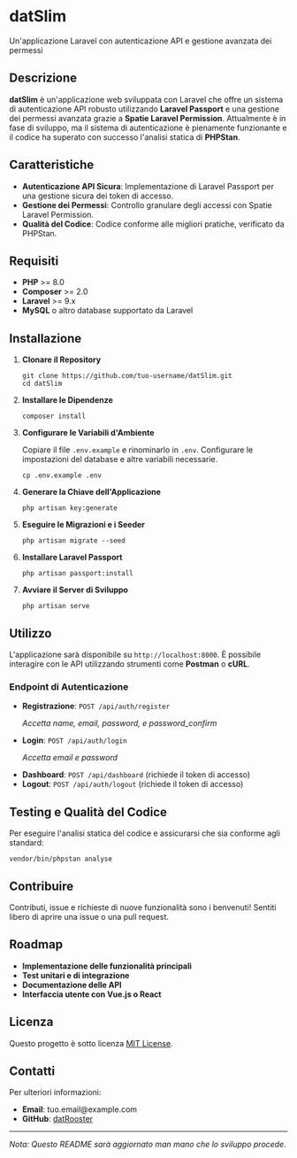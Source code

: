 <!DOCTYPE html>
<html lang="it">
<head>
    <meta charset="UTF-8">
</head>
<body>

<h1>datSlim</h1>
<p>Un'applicazione Laravel con autenticazione API e gestione avanzata dei permessi</p>

<h2>Descrizione</h2>
<p><strong>datSlim</strong> è un'applicazione web sviluppata con Laravel che offre un sistema di autenticazione API robusto utilizzando <strong>Laravel Passport</strong> e una gestione dei permessi avanzata grazie a <strong>Spatie Laravel Permission</strong>. Attualmente è in fase di sviluppo, ma il sistema di autenticazione è pienamente funzionante e il codice ha superato con successo l'analisi statica di <strong>PHPStan</strong>.</p>

<h2>Caratteristiche</h2>
<ul>
    <li><strong>Autenticazione API Sicura</strong>: Implementazione di Laravel Passport per una gestione sicura dei token di accesso.</li>
    <li><strong>Gestione dei Permessi</strong>: Controllo granulare degli accessi con Spatie Laravel Permission.</li>
    <li><strong>Qualità del Codice</strong>: Codice conforme alle migliori pratiche, verificato da PHPStan.</li>
</ul>

<h2>Requisiti</h2>
<ul>
    <li><strong>PHP</strong> &gt;= 8.0</li>
    <li><strong>Composer</strong> &gt;= 2.0</li>
    <li><strong>Laravel</strong> &gt;= 9.x</li>
    <li><strong>MySQL</strong> o altro database supportato da Laravel</li>
</ul>

<h2>Installazione</h2>
<ol>
    <li>
        <strong>Clonare il Repository</strong>
        <pre><code>git clone https://github.com/tuo-username/datSlim.git
cd datSlim</code></pre>
    </li>
    <li>
        <strong>Installare le Dipendenze</strong>
        <pre><code>composer install</code></pre>
    </li>
    <li>
        <strong>Configurare le Variabili d'Ambiente</strong>
        <p>Copiare il file <code>.env.example</code> e rinominarlo in <code>.env</code>. Configurare le impostazioni del database e altre variabili necessarie.</p>
        <pre><code>cp .env.example .env</code></pre>
    </li>
    <li>
        <strong>Generare la Chiave dell'Applicazione</strong>
        <pre><code>php artisan key:generate</code></pre>
    </li>
    <li>
        <strong>Eseguire le Migrazioni e i Seeder</strong>
        <pre><code>php artisan migrate --seed</code></pre>
    </li>
    <li>
        <strong>Installare Laravel Passport</strong>
        <pre><code>php artisan passport:install</code></pre>
    </li>
    <li>
        <strong>Avviare il Server di Sviluppo</strong>
        <pre><code>php artisan serve</code></pre>
    </li>
</ol>

<h2>Utilizzo</h2>
<p>L'applicazione sarà disponibile su <code>http://localhost:8000</code>. È possibile interagire con le API utilizzando strumenti come <strong>Postman</strong> o <strong>cURL</strong>.</p>

<h3>Endpoint di Autenticazione</h3>
<ul>
    <li><strong>Registrazione</strong>: <code>POST /api/auth/register</code><p><i>Accetta name, email, password, e password_confirm</i></p></li>
    <li><strong>Login</strong>: <code>POST /api/auth/login</code><p><i>Accetta email e password</i></p></li>
    <li><strong>Dashboard</strong>: <code>POST /api/dashboard</code> (richiede il token di accesso)</li>
    <li><strong>Logout</strong>: <code>POST /api/auth/logout</code> (richiede il token di accesso)</li>
</ul>

<h2>Testing e Qualità del Codice</h2>
<p>Per eseguire l'analisi statica del codice e assicurarsi che sia conforme agli standard:</p>
<pre><code>vendor/bin/phpstan analyse</code></pre>

<h2>Contribuire</h2>
<p>Contributi, issue e richieste di nuove funzionalità sono i benvenuti! Sentiti libero di aprire una issue o una pull request.</p>

<h2>Roadmap</h2>
<ul>
    <li><strong>Implementazione delle funzionalità principali</strong></li>
    <li><strong>Test unitari e di integrazione</strong></li>
    <li><strong>Documentazione delle API</strong></li>
    <li><strong>Interfaccia utente con Vue.js o React</strong></li>
</ul>

<h2>Licenza</h2>
<p>Questo progetto è sotto licenza <a href="LICENSE">MIT License</a>.</p>

<h2>Contatti</h2>
<p>Per ulteriori informazioni:</p>
<ul>
    <li><strong>Email</strong>: tuo.email@example.com</li>
    <li><strong>GitHub</strong>: <a href="https://github.com/datRooster">datRooster</a></li>
</ul>

<hr>

<p><em>Nota: Questo README sarà aggiornato man mano che lo sviluppo procede.</em></p>

</body>
</html>